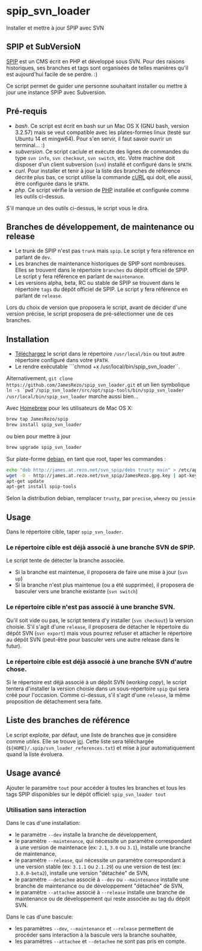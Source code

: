 # spip_svn_loader
Installer et mettre à jour SPIP avec SVN

## SPIP et SubVersioN

[SPIP](http://www.spip.net) est un CMS écrit en PHP et développé sous SVN. Pour des raisons historiques, ses branches et tags sont organisées de telles manières qu'il est aujourd'hui facile de se perdre. :)

Ce script permet de guider une personne souhaitant installer ou mettre à jour une instance SPIP avec Subversion.

## Pré-requis

- *bash*. Ce script est écrit en bash sur un Mac OS X (GNU bash, version 3.2.57) mais se veut compatible avec les plates-formes linux (testé sur Ubuntu 14 et mingw64). Pour s'en servir, il faut savoir ouvrir un terminal... :)
- *subversion*. Ce script caclule et exécute des lignes de commandes du type `svn info`, `svn checkout`, `svn switch`, etc. Votre machine doit disposer d'un client subversion (`svn`) installé et configuré dans le `$PATH`.
- *curl*. Pour installer et tenir à jour la liste des branches de référence décrite plus bas, ce script utilise la commande [cURL](https://curl.haxx.se/) qui doit, elle aussi, être configurée dans le `$PATH`.
- *php*. Ce script vérifie la version de [PHP](http://www.php.net) installée et configurée comme les outils ci-dessus.

S'il manque un des outils ci-dessus, le script vous le dira.

## Branches de développement, de maintenance ou release

- Le trunk de SPIP n'est pas `trunk` mais `spip`. Le script y fera référence en parlant de `dev`.
- Les branches de maintenance historiques de SPIP sont nombreuses. Elles se trouvent dans le répertoire `branches` du dépôt officiel de SPIP. Le script y fera référence en parlant de `maintenance`.
- Les versions alpha, beta, RC ou stable de SPIP se trouvent dans le répertoire `tags` du dépôt officiel de SPIP. Le script y fera référence en parlant de `release`.

Lors du choix de version que proposera le script, avant de décider d'une version précise, le script proposera de pré-sélectionner une de ces branches.

## Installation

- [Téléchargez](https://raw.githubusercontent.com/JamesRezo/spip_svn_loader/1.0.0-beta4/spip_svn_loader) le script dans le répertoire `/usr/local/bin` ou tout autre répertoire configuré dans votre `$PATH`.
- Le rendre exécutable ```chmod +x /usr/local/bin/spip_svn_loader``.

Alternativement, ```git clone https://github.com/JamesRezo/spip_svn_loader.git``` et un lien symbolique ```ln -s `pwd`/spip_svn_loader/src/opt/spip-tools/bin/spip_svn_loader /usr/local/bin/spip_svn_loader``` marche aussi bien...

Avec [Homebrew](http://brew.sh/) pour les utilisateurs de Mac OS X:
```bash
brew tap JamesRezo/spip
brew install spip_svn_loader
```

ou bien pour mettre à jour
```bash
brew upgrade spip_svn_loader
```

Sur plate-forme [debian](https://www.debian.org/), en tant que root, taper les commandes :
```bash
echo "deb http://james.at.rezo.net/svn_spip/debs trusty main" > /etc/apt/sources.list.d/spip-tool.list
wget -O - http://james.at.rezo.net/svn_spip/JamesRezo.gpg.key | apt-key add -
apt-get update
apt-get install spip-tools
```

Selon la distribution debian, remplacer `trusty`, par `precise`, `wheezy` ou `jessie`

## Usage

Dans le répertoire cible, taper `spip_svn_loader`.

### Le répertoire cible est déjà associé à une branche SVN de SPIP.

Le script tente de détecter la branche associée.

* Si la branche est maintenue, il proposera de faire une mise à jour (`svn up`)
* Si la branche n'est plus maintenue (ou a été supprimée), il proposera de basculer vers une branche existante (`svn switch`)

### Le répertoire cible n'est pas associé à une branche SVN.

Qu'il soit vide ou pas, le script tentera d'y installer (`svn checkout`) la version choisie. S'il s'agit d'une `release`, il proposera de détacher le répertoire du dépôt SVN (`svn export`) mais vous pourrez refuser et attacher le répertoire au dépôt SVN (peut-être pour basculer vers une autre release dans le futur).

### Le répertoire cible est déjà associé à une branche SVN d'autre chose.

Si le répertoire est déjà associé à un dépôt SVN (_working copy_), le script tentera d'installer la version choisie dans un sous-répertoire `spip` qui sera créé pour l'occasion. Comme ci-dessus, s'il s'agit d'une `release`, la même proposition de détachement sera faite.

## Liste des branches de référence

Le script exploite, par défaut, une liste de branches que je considère comme _utiles_. Elle se trouve [ici](http://james.at.rezo.net/svn_spip/svn_spip.txt). Cette liste sera téléchargée (`${HOME}/.spip/svn_loader_references.txt`) et mise à jour automatiquement quand la liste évoluera.

## Usage avancé

Ajouter le paramètre `tout` pour accéder à toutes les branches et tous les tags SPIP disponibles sur le dépôt officiel: ```spip_svn_loader tout```

### Utilisation sans interaction

Dans le cas d'une installation:

* le paramètre `--dev` installe la branche de développement,
* le paramètre `--maintenance`, qui nécessite un paramètre correspondant à une version de maintenace (ex: `2.1`, `3.0` ou `3.1`), installe une branche de maintenance,
* le paramètre `--release`, qui nécessite un paramètre correspondant à une version stable (ex: `3.1.1` ou `2.1.29`) ou une version de test (ex: `3.0.0-beta2`), installe une version "détachée" de SVN,
* le paramètre `--detachee` associé à `--dev` ou `--maintenance` installe une branche de maintenance ou de développement "détachée" de SVN,
* le paramètre `--attachee` associé à `--release` installe une branche de maintenance ou de développement qui reste associée au tag du dépôt SVN.

Dans le cas d'une bascule:

* les paramètres `--dev`, `--maintenance` et `--release` permettent de procéder sans interaction à la bascule vers la branche souhaitée,
* les paramètres `--attachee` et `--detachee` ne sont pas pris en compte.
